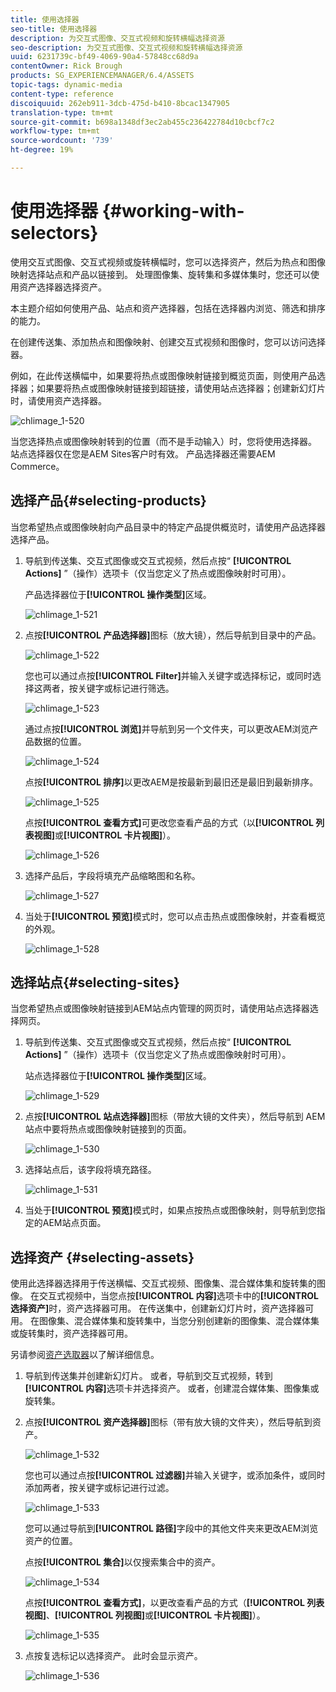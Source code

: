```yaml
---
title: 使用选择器
seo-title: 使用选择器
description: 为交互式图像、交互式视频和旋转横幅选择资源
seo-description: 为交互式图像、交互式视频和旋转横幅选择资源
uuid: 6231739c-bf49-4069-90a4-57848cc68d9a
contentOwner: Rick Brough
products: SG_EXPERIENCEMANAGER/6.4/ASSETS
topic-tags: dynamic-media
content-type: reference
discoiquuid: 262eb911-3dcb-475d-b410-8bcac1347905
translation-type: tm+mt
source-git-commit: b698a1348df3ec2ab455c236422784d10cbcf7c2
workflow-type: tm+mt
source-wordcount: '739'
ht-degree: 19%

---
```



# 使用选择器 {#working-with-selectors}

使用交互式图像、交互式视频或旋转横幅时，您可以选择资产，然后为热点和图像映射选择站点和产品以链接到。 处理图像集、旋转集和多媒体集时，您还可以使用资产选择器选择资产。

本主题介绍如何使用产品、站点和资产选择器，包括在选择器内浏览、筛选和排序的能力。

在创建传送集、添加热点和图像映射、创建交互式视频和图像时，您可以访问选择器。

例如，在此传送横幅中，如果要将热点或图像映射链接到概览页面，则使用产品选择器；如果要将热点或图像映射链接到超链接，请使用站点选择器；创建新幻灯片时，请使用资产选择器。

![chlimage_1-520](assets/chlimage_1-520.png)

当您选择热点或图像映射转到的位置（而不是手动输入）时，您将使用选择器。 站点选择器仅在您是AEM Sites客户时有效。 产品选择器还需要AEM Commerce。

## 选择产品{#selecting-products}

当您希望热点或图像映射向产品目录中的特定产品提供概览时，请使用产品选择器选择产品。

1. 导航到传送集、交互式图像或交互式视频，然后点按“ **[!UICONTROL Actions]** ”（操作）选项卡（仅当您定义了热点或图像映射时可用）。

   产品选择器位于&#x200B;**[!UICONTROL 操作类型]**&#x200B;区域。

   ![chlimage_1-521](assets/chlimage_1-521.png)

1. 点按&#x200B;**[!UICONTROL 产品选择器]**&#x200B;图标（放大镜），然后导航到目录中的产品。

   ![chlimage_1-522](assets/chlimage_1-522.png)

   您也可以通过点按&#x200B;**[!UICONTROL Filter]**&#x200B;并输入关键字或选择标记，或同时选择这两者，按关键字或标记进行筛选。

   ![chlimage_1-523](assets/chlimage_1-523.png)

   通过点按&#x200B;**[!UICONTROL 浏览]**&#x200B;并导航到另一个文件夹，可以更改AEM浏览产品数据的位置。

   ![chlimage_1-524](assets/chlimage_1-524.png)

   点按&#x200B;**[!UICONTROL 排序]**&#x200B;以更改AEM是按最新到最旧还是最旧到最新排序。

   ![chlimage_1-525](assets/chlimage_1-525.png)

   点按&#x200B;**[!UICONTROL 查看方式]**&#x200B;可更改您查看产品的方式（以&#x200B;**[!UICONTROL 列表视图]**&#x200B;或&#x200B;**[!UICONTROL 卡片视图]**）。

   ![chlimage_1-526](assets/chlimage_1-526.png)

1. 选择产品后，字段将填充产品缩略图和名称。

   ![chlimage_1-527](assets/chlimage_1-527.png)

1. 当处于&#x200B;**[!UICONTROL 预览]**&#x200B;模式时，您可以点击热点或图像映射，并查看概览的外观。

   ![chlimage_1-528](assets/chlimage_1-528.png)

## 选择站点{#selecting-sites}

当您希望热点或图像映射链接到AEM站点内管理的网页时，请使用站点选择器选择网页。

1. 导航到传送集、交互式图像或交互式视频，然后点按“ **[!UICONTROL Actions]** ”（操作）选项卡（仅当您定义了热点或图像映射时可用）。

   站点选择器位于&#x200B;**[!UICONTROL 操作类型]**&#x200B;区域。

   ![chlimage_1-529](assets/chlimage_1-529.png)

1. 点按&#x200B;**[!UICONTROL 站点选择器]**&#x200B;图标（带放大镜的文件夹），然后导航到 AEM 站点中要将热点或图像映射链接到的页面。

   ![chlimage_1-530](assets/chlimage_1-530.png)

1. 选择站点后，该字段将填充路径。

   ![chlimage_1-531](assets/chlimage_1-531.png)

1. 当处于&#x200B;**[!UICONTROL 预览]**&#x200B;模式时，如果点按热点或图像映射，则导航到您指定的AEM站点页面。

## 选择资产 {#selecting-assets}

使用此选择器选择用于传送横幅、交互式视频、图像集、混合媒体集和旋转集的图像。 在交互式视频中，当您点按&#x200B;**[!UICONTROL 内容]**&#x200B;选项卡中的&#x200B;**[!UICONTROL 选择资产]**&#x200B;时，资产选择器可用。 在传送集中，创建新幻灯片时，资产选择器可用。 在图像集、混合媒体集和旋转集中，当您分别创建新的图像集、混合媒体集或旋转集时，资产选择器可用。

另请参阅[资产选取器](asset-selector.md)以了解详细信息。

1. 导航到传送集并创建新幻灯片。 或者，导航到交互式视频，转到&#x200B;**[!UICONTROL 内容]**&#x200B;选项卡并选择资产。 或者，创建混合媒体集、图像集或旋转集。
1. 点按&#x200B;**[!UICONTROL 资产选择器]**&#x200B;图标（带有放大镜的文件夹），然后导航到资产。

   ![chlimage_1-532](assets/chlimage_1-532.png)

   您也可以通过点按&#x200B;**[!UICONTROL 过滤器]**&#x200B;并输入关键字，或添加条件，或同时添加两者，按关键字或标记进行过滤。

   ![chlimage_1-533](assets/chlimage_1-533.png)

   您可以通过导航到&#x200B;**[!UICONTROL 路径]**&#x200B;字段中的其他文件夹来更改AEM浏览资产的位置。

   点按&#x200B;**[!UICONTROL 集合]**&#x200B;以仅搜索集合中的资产。

   ![chlimage_1-534](assets/chlimage_1-534.png)

   点按&#x200B;**[!UICONTROL 查看方式]**，以更改查看产品的方式（**[!UICONTROL 列表视图]**、**[!UICONTROL 列视图]**&#x200B;或&#x200B;**[!UICONTROL 卡片视图]**）。

   ![chlimage_1-535](assets/chlimage_1-535.png)

1. 点按复选标记以选择资产。 此时会显示资产。

   ![chlimage_1-536](assets/chlimage_1-536.png)

